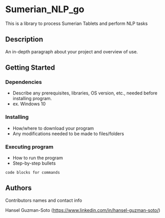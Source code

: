 # Sumerian_NLP_go

This is a library to process Sumerian Tablets and perform NLP tasks

## Description

An in-depth paragraph about your project and overview of use.

## Getting Started

### Dependencies

* Describe any prerequisites, libraries, OS version, etc., needed before installing program.
* ex. Windows 10

### Installing

* How/where to download your program
* Any modifications needed to be made to files/folders

### Executing program

* How to run the program
* Step-by-step bullets
```
code blocks for commands
```

## Authors

Contributors names and contact info

Hansel Guzman-Soto (https://www.linkedin.com/in/hansel-guzman-soto/)

